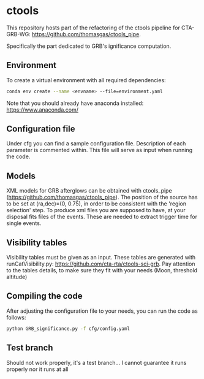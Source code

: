 # ctools
This repository hosts part of the refactoring of the ctools pipeline for CTA-GRB-WG:
https://github.com/thomasgas/ctools_pipe.

Specifically the part dedicated to GRB's ignificance computation. 

## Environment
To create a virtual environment with all required dependencies:

```bash
conda env create --name <envname> --file=environment.yaml
```
Note that you should already have anaconda installed: https://www.anaconda.com/
## Configuration file

Under cfg you can find a sample configuration file. Description of each parameter is commented within. This file will serve as input when running the code.

## Models

XML models for GRB afterglows can be obtained with ctools_pipe (https://github.com/thomasgas/ctools_pipe). The position of the source has to be set at (ra,dec)=(0, 0.75), in order to be consistent with the 'region selection' step. 
To produce xml files you are supposed to have, at your disposal fits files of the events. These are needed to extract trigger time for single events. 


## Visibility tables

Visibility tables must be given as an input. These tables are generated with runCatVisibility.py: https://github.com/cta-rta/ctools-sci-grb. Pay attention to the tables details, to make sure they fit with your needs (Moon, threshold altitude)

## Compiling the code

After adjusting the configuration file to your needs, you can run the code as follows:

```bash
python GRB_significance.py -f cfg/config.yaml
```
## Test branch
Should not work properly, it's a test branch...
I cannot guarantee it runs properly nor it runs at all

